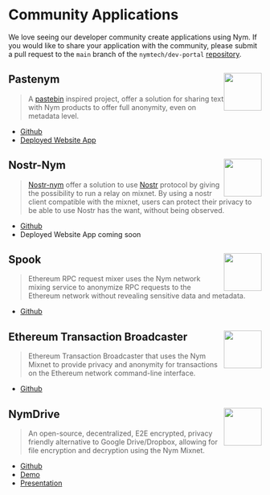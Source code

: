 # Community Applications

We love seeing our developer community create applications using Nym. If you would like to share your application with the community, please submit a pull request to the `main` branch of the `nymtech/dev-portal` [repository](https://github.com/nymtech/dev-portal).

<!--Pastenym *start-->

## <img src='../images/profile_picture/pastenym_ntv_pp.png' style="float: right; width: 75px; height: 75px;">Pastenym

>A [pastebin](https://pastebin.com) inspired project, offer a solution for sharing text with Nym products to offer full anonymity, even on metadata level.

* [Github](https://github.com/notrustverify/pastenym)
* [Deployed Website App](https://pastenym.ch)

<!--Pastenym *end-->

<!--Pineapple *start-->

## <img src='../images/profile_picture/pineappleproxy_pp.png' style="float: right; width: 75px; height: 75px;">Nostr-Nym

> [Nostr-nym](https://github.com/notrustverify/nostr-nym) offer a solution to use [Nostr](https://nostr.how/) protocol by giving the possibility to run a relay on mixnet. By using a  nostr client compatible with the mixnet, users can protect their privacy to be able to use Nostr has the want, without being observed.

* [Github](https://github.com/notrustverify/nostr-nym)
* Deployed Website App coming soon

<!--Pineapple *end-->


<!--Ethereum RPC Provider *start-->

## <img src='../images/profile_picture/ethereum_rpc_spook_pp.png' style="float: right; width: 75px; height: 75px;"> Spook

> Ethereum RPC request mixer uses the Nym network mixing service to anonymize RPC requests to the Ethereum network without revealing sensitive data and metadata.
* [Github](https://github.com/EdenBlockVC/spook)
	  
<!--Ethereum RPC Provider *end-->

<!--Ethereum Transaction Broadcaster *start-->

## <img src='../images/profile_picture/ethereum_transaction_broadcaster_root_pp.png' style="float: right; width: 75px; height: 75px;"> Ethereum Transaction Broadcaster

> Ethereum Transaction Broadcaster that uses the Nym Mixnet to provide privacy and anonymity for transactions on the Ethereum network command-line interface.

* [Github](https://github.com/noot/nym-ethtx)

<!--Ethereum Transaction Broadcaster *end-->

<!--NymDrive *start-->

## <img src='../images/profile_picture/nymdrive_saleel_pp.png' style="float: right; width: 75px; height: 75px;">NymDrive

> An open-source, decentralized, E2E encrypted, privacy friendly alternative to Google Drive/Dropbox, allowing for file encryption and decryption using the Nym Mixnet.
* [Github](https://github.com/saleel/nymdrive)
* [Demo](https://www.youtube.com/watch?v=5Rx73nw8NYI)
* [Presentation](https://docs.google.com/presentation/d/1MpvIK32Mx9VKLVfMTcvbeyrsKHHUsTvDQ-3n31dR0NE/edit#slide=id.p)

<!--NymDrive *end-->




  
